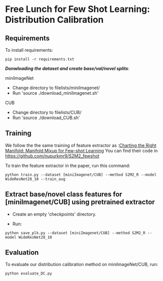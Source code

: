 # Free Lunch for Few Shot Learning: Distribution Calibration


## Requirements

To install requirements:

```setup
pip install -r requirements.txt
```

***Donwloading the dataset and create base/val/novel splits***:

miniImageNet
* Change directory to filelists/miniImagenet/
* Run 'source ./download_miniImagenet.sh'

CUB

* Change directory to filelists/CUB/
* Run 'source ./download_CUB.sh' 



## Training
We follow the the same training of feature extractor as :[Charting the Right Manifold: Manifold Mixup for Few-shot Learning](https://arxiv.org/pdf/1907.12087v3.pdf)
You can find their code in https://github.com/nupurkmr9/S2M2_fewshot

To train the feature extractor in the paper, run this command:

```train
python train.py --dataset [miniImagenet/CUB] --method S2M2_R --model WideResNet28_10 --train_aug
```

## Extract base/novel class features for  [miniImagenet/CUB] using pretrained extractor

- Create an empty 'checkpoints' directory.

- Run:
```save_features
python save_plk.py --dataset [miniImagenet/CUB] --method S2M2_R --model WideResNet28_10
```


## Evaluation

To evaluate our distribution calibration method on miniImageNet/CUB, run:

```eval
python evaluate_DC.py
```


